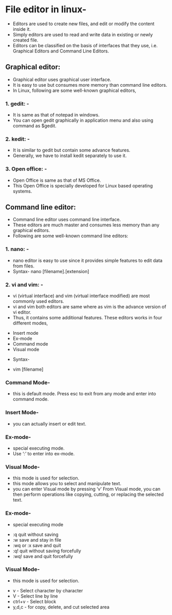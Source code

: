 # File editor in linux-
- Editors are used to create new files, and edit or modify the content inside it.
- Simply editors are used to read and write data in existing or newly created file.
- Editors can be classified on the basis of interfaces that they use, i.e. Graphical Editors and Command Line Editors. 
## Graphical editor: 
- Graphical editor uses graphical user interface.
- It is easy to use but consumes more memory than command line editors.
- In Linux, following are some well-known graphical editors, 
### 1. gedit: -
- It is same as that of notepad in windows.
- You can open gedit graphically in application menu and also using command as $gedit. 

### 2. kedit: -
- It is similar to gedit but contain some advance features.
-  Generally, we have to install kedit separately to use it. 

### 3. Open office: - 
- Open Office is same as that of MS Office.
- This Open Office is specially developed for Linux based operating systems.
## Command line editor: 
- Command line editor uses command line interface.
- These editors are much master and consumes less memory than any graphical editors.
- Following are some well-known command line editors:
### 1. nano: - 
- nano editor is easy to use since it provides simple features to edit data from files.
- Syntax- 
nano [filename].[extension] 
### 2. vi and vim: -
- vi (virtual interface) and vim (virtual interface modified) are most commonly used editors.
- vi and vim both editors are same where as vim is the advance version of vi editor.
- Thus, it contains some additional features. These editors works in four different modes, 
* Insert mode 
* Ex-mode 
* Command mode 
* Visual mode
- Syntax- 
* vim [filename]  
### Command Mode-
- this is default mode. Press esc to exit from any mode and enter into command mode.
### Insert Mode-
- you can actually insert or edit text. 
### Ex-mode-
- special executing mode.
- Use ‘:’ to enter into ex-mode. 
### Visual Mode- 
- this mode is used for selection.
- this mode allows you to select and manipulate text.
- you can enter Visual mode by pressing ‘v’ From Visual mode, you can then perform operations like copying, cutting, or replacing the selected text.
### Ex-mode-
- special executing mode 
* :q 	quit without saving
* :w 	save and stay in file
* :wq or :x 	save and quit
* :q! 	quit without saving forcefully
* :wq! 	save and quit forcefully
### Visual Mode-
- this mode is used for selection. 
* v - Select character by character 	
* V - Select line by line 	
* ctrl+v - Select block 	
* y,d,c - for copy, delete, and cut selected area 	



	

 






